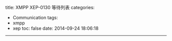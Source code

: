 title: XMPP XEP-0130 等待列表
categories:
  - Communication
tags:
  - xmpp
  - xep
toc: false
date: 2014-09-24 18:06:18
---


